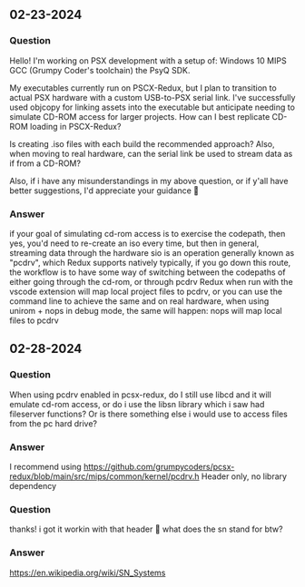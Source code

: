 ## 02-23-2024 

### Question
Hello! I'm working on PSX development with a setup of:
Windows 10
MIPS GCC (Grumpy Coder's toolchain)
the PsyQ SDK.

My executables currently run on PSCX-Redux, but I plan to transition to actual PSX hardware with a custom USB-to-PSX serial link. I've successfully used objcopy for linking assets into the executable but anticipate needing to simulate CD-ROM access for larger projects. How can I best replicate CD-ROM loading in PSCX-Redux? 

Is creating .iso files with each build the recommended approach? Also, when moving to real hardware, can the serial link be used to stream data as if from a CD-ROM? 

Also, if i have any misunderstandings in my above question, or if y'all have better suggestions, I'd appreciate your guidance 🙂 

### Answer
if your goal of simulating cd-rom access is to exercise the codepath, then yes, you'd need to re-create an iso every time, but then in general, streaming data through the hardware sio is an operation generally known as "pcdrv", which Redux supports natively
typically, if you go down this route, the workflow is to have some way of switching between the codepaths of either going through the cd-rom, or through pcdrv
Redux when run with the vscode extension will map local project files to pcdrv, or you can use the command line to achieve the same
and on real hardware, when using unirom + nops in debug mode, the same will happen: nops will map local files to pcdrv


## 02-28-2024

### Question
When using pcdrv enabled in pcsx-redux, do I still use  libcd and it will emulate cd-rom access, or do i use the libsn library which i saw had fileserver functions? Or is there something else i would use to access files from the pc hard drive?

### Answer

I recommend using https://github.com/grumpycoders/pcsx-redux/blob/main/src/mips/common/kernel/pcdrv.h
Header only, no library dependency

### Question
thanks! i got it workin with that header 🙂
what does the sn stand for btw?

### Answer
https://en.wikipedia.org/wiki/SN_Systems